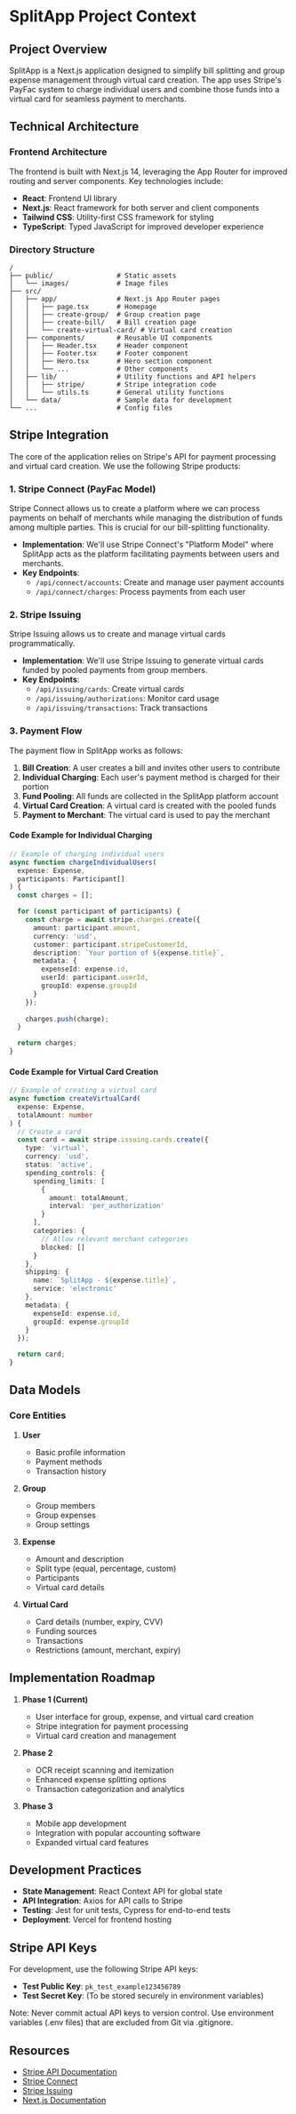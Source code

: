 # SplitApp Project Context

## Project Overview

SplitApp is a Next.js application designed to simplify bill splitting and group expense management through virtual card creation. The app uses Stripe's PayFac system to charge individual users and combine those funds into a virtual card for seamless payment to merchants.

## Technical Architecture

### Frontend Architecture

The frontend is built with Next.js 14, leveraging the App Router for improved routing and server components. Key technologies include:

- **React**: Frontend UI library
- **Next.js**: React framework for both server and client components
- **Tailwind CSS**: Utility-first CSS framework for styling
- **TypeScript**: Typed JavaScript for improved developer experience

### Directory Structure

```
/
├── public/                # Static assets
│   └── images/            # Image files
├── src/
│   ├── app/               # Next.js App Router pages
│   │   ├── page.tsx       # Homepage
│   │   ├── create-group/  # Group creation page
│   │   ├── create-bill/   # Bill creation page
│   │   └── create-virtual-card/ # Virtual card creation
│   ├── components/        # Reusable UI components
│   │   ├── Header.tsx     # Header component
│   │   ├── Footer.tsx     # Footer component
│   │   ├── Hero.tsx       # Hero section component
│   │   └── ...            # Other components
│   ├── lib/               # Utility functions and API helpers
│   │   ├── stripe/        # Stripe integration code
│   │   └── utils.ts       # General utility functions
│   └── data/              # Sample data for development
└── ...                    # Config files
```

## Stripe Integration

The core of the application relies on Stripe's API for payment processing and virtual card creation. We use the following Stripe products:

### 1. Stripe Connect (PayFac Model)

Stripe Connect allows us to create a platform where we can process payments on behalf of merchants while managing the distribution of funds among multiple parties. This is crucial for our bill-splitting functionality.

- **Implementation**: We'll use Stripe Connect's "Platform Model" where SplitApp acts as the platform facilitating payments between users and merchants.
- **Key Endpoints**: 
  - `/api/connect/accounts`: Create and manage user payment accounts
  - `/api/connect/charges`: Process payments from each user

### 2. Stripe Issuing

Stripe Issuing allows us to create and manage virtual cards programmatically.

- **Implementation**: We'll use Stripe Issuing to generate virtual cards funded by pooled payments from group members.
- **Key Endpoints**:
  - `/api/issuing/cards`: Create virtual cards
  - `/api/issuing/authorizations`: Monitor card usage
  - `/api/issuing/transactions`: Track transactions

### 3. Payment Flow

The payment flow in SplitApp works as follows:

1. **Bill Creation**: A user creates a bill and invites other users to contribute
2. **Individual Charging**: Each user's payment method is charged for their portion
3. **Fund Pooling**: All funds are collected in the SplitApp platform account
4. **Virtual Card Creation**: A virtual card is created with the pooled funds
5. **Payment to Merchant**: The virtual card is used to pay the merchant

#### Code Example for Individual Charging

```typescript
// Example of charging individual users
async function chargeIndividualUsers(
  expense: Expense,
  participants: Participant[]
) {
  const charges = [];

  for (const participant of participants) {
    const charge = await stripe.charges.create({
      amount: participant.amount,
      currency: 'usd',
      customer: participant.stripeCustomerId,
      description: `Your portion of ${expense.title}`,
      metadata: {
        expenseId: expense.id,
        userId: participant.userId,
        groupId: expense.groupId
      }
    });
    
    charges.push(charge);
  }

  return charges;
}
```

#### Code Example for Virtual Card Creation

```typescript
// Example of creating a virtual card
async function createVirtualCard(
  expense: Expense,
  totalAmount: number
) {
  // Create a card
  const card = await stripe.issuing.cards.create({
    type: 'virtual',
    currency: 'usd',
    status: 'active',
    spending_controls: {
      spending_limits: [
        {
          amount: totalAmount,
          interval: 'per_authorization'
        }
      ],
      categories: {
        // Allow relevant merchant categories
        blocked: []
      }
    },
    shipping: {
      name: `SplitApp - ${expense.title}`,
      service: 'electronic'
    },
    metadata: {
      expenseId: expense.id,
      groupId: expense.groupId
    }
  });

  return card;
}
```

## Data Models

### Core Entities

1. **User**
   - Basic profile information
   - Payment methods
   - Transaction history

2. **Group**
   - Group members
   - Group expenses
   - Group settings

3. **Expense**
   - Amount and description
   - Split type (equal, percentage, custom)
   - Participants
   - Virtual card details

4. **Virtual Card**
   - Card details (number, expiry, CVV)
   - Funding sources
   - Transactions
   - Restrictions (amount, merchant, expiry)

## Implementation Roadmap

1. **Phase 1 (Current)**
   - User interface for group, expense, and virtual card creation
   - Stripe integration for payment processing
   - Virtual card creation and management

2. **Phase 2**
   - OCR receipt scanning and itemization
   - Enhanced expense splitting options
   - Transaction categorization and analytics

3. **Phase 3**
   - Mobile app development
   - Integration with popular accounting software
   - Expanded virtual card features

## Development Practices

- **State Management**: React Context API for global state
- **API Integration**: Axios for API calls to Stripe
- **Testing**: Jest for unit tests, Cypress for end-to-end tests
- **Deployment**: Vercel for frontend hosting

## Stripe API Keys

For development, use the following Stripe API keys:

- **Test Public Key**: `pk_test_example123456789`
- **Test Secret Key**: (To be stored securely in environment variables)

Note: Never commit actual API keys to version control. Use environment variables (.env files) that are excluded from Git via .gitignore.

## Resources

- [Stripe API Documentation](https://stripe.com/docs/api)
- [Stripe Connect](https://stripe.com/docs/connect)
- [Stripe Issuing](https://stripe.com/docs/issuing)
- [Next.js Documentation](https://nextjs.org/docs)
